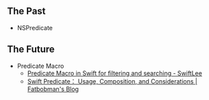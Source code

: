 
## The Past 
- NSPredicate

## The Future
- Predicate Macro
	- [Predicate Macro in Swift for filtering and searching - SwiftLee](https://www.avanderlee.com/swift/predicate-macro-filtering-searching/)
	- [Swift Predicate： Usage, Composition, and Considerations | Fatbobman's Blog](https://fatbobman.com/en/posts/swift-predicate-usage-composition-and-considerations/) 